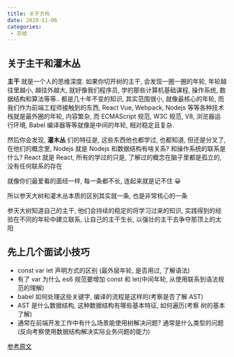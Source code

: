 ```yaml
---
title: 关于方向
date: 2020-11-06
categories:
 - 总结
---
```


## 关于主干和灌木丛

 **主干** 就是一个人的思维深度. 如果你切开树的主干, 会发现一圈一圈的年轮, 年轮越往里越小, 越往外越大, 就好像我们程序员, 学的那些计算机基础课程, 操作系统, 数据结构和算法等等.. 都是几十年不变的知识, 其实范围很小, 就像最核心的年轮, 而我们作为前端工程师接触到的东西, React Vue, Webpack, Nodejs 等等各种技术栈就是最外圈的年轮, 内容繁杂, 而 ECMAScript 规范, W3C 规范, V8, 浏览器运行环境, Babel 编译器等等就像是中间的年轮, 相对稳定且复杂.
 
然后你会发现, **灌木丛** 们的特征是, 这些东西他也都学过, 也都知道, 但还是分叉了, 在他们的概念里, Nodejs 就是 Nodejs 和数据结构有啥关系? 和操作系统的联系是什么? React 就是 React, 所有的学过的只是, 了解过的概念在脑子里都是孤立的, 没有任何联系的存在

就像你们最爱看的面经一样, 每一条都不长, 连起来就是记不住 😀

所以参天大树和灌木丛本质的区别其实就一条, 也是非常核心的一条

参天大树知道自己的主干, 他们会持续的稳定的将学习过来的知识, 实践得到的经验在不同的年轮中建立联系, 让自己的主干生长, 以强壮的主干去争夺那顶上的太阳

## 先上几个面试小技巧

* const var let 声明方式的区别 (最外层年轮, 是否用过, 了解语法)
* 有了 var 为什么 es6 规范要增加 const 和 let(中间年轮, 从使用联系到语法规范的理解)
* babel 如何处理这些关键字, 编译的流程是这样的(考察是否了解 AST)
* AST 是什么数据结构, 这种数据结构有哪些基本特征, 如何遍历(考察 树的基本了解)
* 通常在前端开发工作中有什么场景能使用树解决问题? 通常是什么类型的问题(反向考察使用数据结构解决实际业务问题的能力)

[参考原文](https://juejin.im/post/6867385407785402381)

